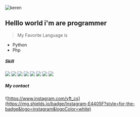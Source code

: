 ![keren](https://media4.giphy.com/media/v1.Y2lkPTc5MGI3NjExNnNqN2p4MDFuZzM1NDJ1aW5taDJkbHVreWVmZzQ0andiODlhb2pjdyZlcD12MV9pbnRlcm5hbF9naWZfYnlfaWQmY3Q9Zw/ON14Xiy1Ix2CLkXM0V/giphy.gif)

## Helllo world i'm are programmer
> My Favorite Language is 
* Python
* Php

##### Skill
<img src="https://img.shields.io/badge/MySQL-005C84?style=for-the-badge&logo=mysql&logoColor=white"/>
<img src="https://img.shields.io/badge/phpmyadmin-6C78AF?style=for-the-badge&logo=phpmyadmin&logoColor=white"/>
<img src="https://img.shields.io/badge/PHP-777BB4?style=for-the-badge&logo=php&logoColor=white"/>
<img src="https://img.shields.io/badge/Python-FFD43B?style=for-the-badge&logo=python&logoColor=blue"/>
<img src="https://img.shields.io/badge/CSS3-1572B6?style=for-the-badge&logo=css3&logoColor=white"/>
<img src="https://img.shields.io/badge/HTML5-E34F26?style=for-the-badge&logo=html5&logoColor=white"/>
<img src="https://img.shields.io/badge/Django-092E20?style=for-the-badge&logo=django&logoColor=green"/>
<img src="https://img.shields.io/badge/Laravel-FF2D20?style=for-the-badge&logo=laravel&logoColor=white"/>

##### My contact

![https://www.instagram.com/yft_cs](https://img.shields.io/badge/Instagram-E4405F?style=for-the-badge&logo=instagram&logoColor=white)
